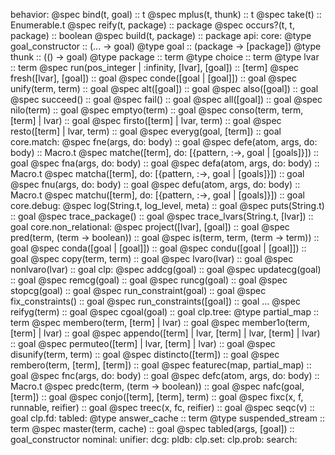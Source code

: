 behavior:
  @spec bind(t, goal) :: t
  @spec mplus(t, thunk) :: t
  @spec take(t) :: Enumerable.t
  @spec reify(t, package) :: package
  @spec occurs?(t, t, package) :: boolean
  @spec build(t, package) :: package
api:
  core:
    @type goal_constructor :: (... -> goal)
    @type goal :: (package -> [package])
    @type thunk :: (() -> goal)
    @type package :: term
    @type choice :: term
    @type lvar :: term
    @spec run(pos_integer | :infinity, [lvar], [goal]) :: [term]
    @spec fresh([lvar], [goal]) :: goal
    @spec conde([goal | [goal]]) :: goal
    @spec unify(term, term) :: goal
    @spec alt([goal]) :: goal
    @spec also([goal]) :: goal
    @spec succeed() :: goal
    @spec fail() :: goal
    @spec all([goal]) :: goal
    @spec nilo(term) :: goal
    @spec emptyo(term) :: goal
    @spec conso(term, term, [term] | lvar) :: goal
    @spec firsto([term] | lvar, term) :: goal
    @spec resto([term] | lvar, term) :: goal
    @spec everyg(goal, [term]) :: goal
  core.match:
    @spec fne(args, do: body) :: goal
    @spec defe(atom, args, do: body) :: Macro.t
    @spec matche([term], do: [{pattern, :->, goal | [goals]}]) :: goal
    @spec fna(args, do: body) :: goal
    @spec defa(atom, args, do: body) :: Macro.t
    @spec matcha([term], do: [{pattern, :->, goal | [goals]}]) :: goal
    @spec fnu(args, do: body) :: goal
    @spec defu(atom, args, do: body) :: Macro.t
    @spec matchu([term], do: [{pattern, :->, goal | [goals]}]) :: goal
  core.debug:
    @spec log(String.t, log_level, meta) :: goal
    @spec puts(String.t) :: goal
    @spec trace_package() :: goal
    @spec trace_lvars(String.t, [lvar]) :: goal
  core.non_relational:
    @spec project([lvar], [goal]) :: goal
    @spec pred(term, (term -> boolean)) :: goal
    @spec is(term, term, (term -> term)) :: goal
    @spec conda([goal | [goal]]) :: goal
    @spec condu([goal | [goal]]) :: goal
    @spec copy(term, term) :: goal
    @spec lvaro(lvar) :: goal
    @spec nonlvaro(lvar) :: goal
  clp:
    @spec addcg(goal) :: goal
    @spec updatecg(goal) :: goal
    @spec remcg(goal) :: goal
    @spec runcg(goal) :: goal
    @spec stopcg(goal) :: goal
    @spec run_constraint(goal) :: goal
    @spec fix_constraints() :: goal
    @spec run_constraints([goal]) :: goal
    ...
    @spec reifyg(term) :: goal
    @spec cgoal(goal) :: goal
  clp.tree:
    @type partial_map :: term
    @spec membero(term, [term] | lvar) :: goal
    @spec member1o(term, [term] | lvar) :: goal
    @spec appendo([term] | lvar, [term] | lvar, [term] | lvar) :: goal
    @spec permuteo([term] | lvar, [term] | lvar) :: goal
    @spec disunify(term, term) :: goal
    @spec distincto([term]) :: goal
    @spec rembero(term, [term], [term]) :: goal
    @spec featurec(map, partial_map) :: goal
    @spec fnc(args, do: body) :: goal
    @spec defc(atom, args, do: body) :: Macro.t
    @spec predc(term, (term -> boolean)) :: goal
    @spec nafc(goal, [term]) :: goal
    @spec conjo([term], [term], term) :: goal
    @spec fixc(x, f, runnable, reifier) :: goal
    @spec treec(x, fc, reifier) :: goal
    @spec seqc(v) :: goal
  clp.fd:
  tabled:
    @type answer_cache :: term
    @type suspended_stream :: term
    @spec master(term, cache) :: goal
    @spec tabled(args, [goal]) :: goal_constructor
  nominal:
  unifier:
  dcg:
  pldb:
  clp.set:
  clp.prob:
  search:
